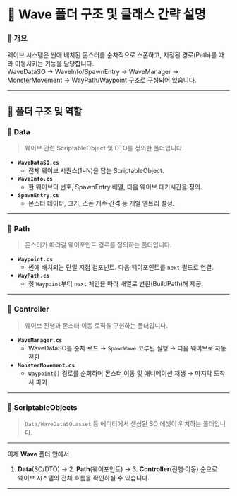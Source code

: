 # 📂 Wave 폴더 구조 및 클래스 간략 설명

### 📌 개요

웨이브 시스템은 씬에 배치된 몬스터를 순차적으로 스폰하고, 지정된 경로(Path)를 따라 이동시키는 기능을 담당합니다.  
WaveDataSO → WaveInfo/SpawnEntry → WaveManager → MonsterMovement → WayPath/Waypoint 구조로 구성되어 있습니다.

---

## 📁 폴더 구조 및 역할

### 🔹 **Data**

> 웨이브 관련 ScriptableObject 및 DTO를 정의한 폴더입니다.

* **`WaveDataSO.cs`**  
  * 전체 웨이브 시퀀스(1~N)을 담는 ScriptableObject.  
* **`WaveInfo.cs`**  
  * 한 웨이브의 번호, SpawnEntry 배열, 다음 웨이브 대기시간을 정의.  
* **`SpawnEntry.cs`**  
  * 몬스터 데이터, 크기, 스폰 개수·간격 등 개별 엔트리 설정.

---

### 🔹 **Path**

> 몬스터가 따라갈 웨이포인트 경로를 정의하는 폴더입니다.

* **`Waypoint.cs`**  
  * 씬에 배치되는 단일 지점 컴포넌트. 다음 웨이포인트를 `next` 필드로 연결.  
* **`WayPath.cs`**  
  * 첫 `Waypoint`부터 `next` 체인을 따라 배열로 변환(BuildPath)해 제공.

---

### 🔹 **Controller**

> 웨이브 진행과 몬스터 이동 로직을 구현하는 폴더입니다.

* **`WaveManager.cs`**  
  * WaveDataSO를 순차 로드 → `SpawnWave` 코루틴 실행 → 다음 웨이브로 자동 전환  
* **`MonsterMovement.cs`**  
  * `Waypoint[]` 경로를 순회하며 몬스터 이동 및 애니메이션 재생 → 마지막 도착 시 파괴

---

### 🔹 **ScriptableObjects**

> `Data/WaveDataSO.asset` 등 에디터에서 생성된 SO 에셋이 위치하는 폴더입니다.

---

이제 **Wave** 폴더 안에서  
1. **Data**(SO/DTO) → 2. **Path**(웨이포인트) → 3. **Controller**(진행·이동) 순으로  
웨이브 시스템의 전체 흐름을 확인하실 수 있습니다.  

---